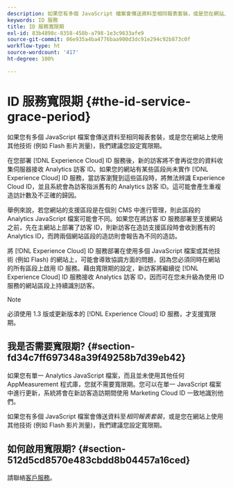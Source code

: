 ```yaml
---
description: 如果您有多個 JavaScript 檔案會傳送資料至相同報表套裝，或是您在網站上使用其他技術 (例如 Flash 影片測量)，我們建議您設定寬限期。
keywords: ID 服務
title: ID 服務寬限期
exl-id: 83b4898c-8358-458b-a798-1e3c9633afe9
source-git-commit: 06e935a4ba4776baa900d3dc91e294c92b873c0f
workflow-type: ht
source-wordcount: '417'
ht-degree: 100%

---
```


# ID 服務寬限期 {#the-id-service-grace-period}

如果您有多個 JavaScript 檔案會傳送資料至相同報表套裝，或是您在網站上使用其他技術 (例如 Flash 影片測量)，我們建議您設定寬限期。

在您部署 [!DNL Experience Cloud] ID 服務後，新的訪客將不會再從您的資料收集伺服器接收 Analytics 訪客 ID。如果您的網站有某些區段尚未實作 [!DNL Experience Cloud] ID 服務，當訪客瀏覽到這些區段時，將無法辨識 Experience Cloud ID，並且系統會為訪客指派舊有的 Analytics 訪客 ID。這可能會產生重複造訪計數及不正確的歸因。

舉例來說，若您網站的支援區段是在個別 CMS 中進行管理，則此區段的 Analytics JavaScript 檔案可能會不同。如果您在將訪客 ID 服務部署至支援網站之前，先在主網站上部署了訪客 ID，則新訪客在造訪支援區段時會收到舊有的 Analytics ID，而跨兩個網站區段的造訪則會報告為不同的造訪。

將 [!DNL Experience Cloud] ID 服務部署在使用多個 JavaScript 檔案或其他技術 (例如 Flash) 的網站上，可能會導致協調方面的問題，因為您必須同時在網站的所有區段上啟用 ID 服務。藉由寬限期的設定，新訪客將繼續從 [!DNL Experience Cloud] ID 服務接收 Analytics 訪客 ID，因而可在您未升級為使用 ID 服務的網站區段上持續識別訪客。

>[!NOTE]
>
>必須使用 1.3 版或更新版本的 [!DNL Experience Cloud] ID 服務，才支援寬限期。

## 我是否需要寬限期? {#section-fd34c7ff697348a39f49258b7d39eb42}

如果您有單一 Analytics JavaScript 檔案，而且並未使用其他任何 AppMeasurement 程式庫，您就不需要寬限期。您可以在單一 JavaScript 檔案中進行更新，系統將會在新訪客造訪期間使用 Marketing Cloud ID 一致地識別他們。

如果您有多個 JavaScript 檔案會傳送資料至&#x200B;*相同報表套裝*，或是您在網站上使用其他技術 (例如 Flash 影片測量)，我們建議您設定寬限期。

## 如何啟用寬限期?   {#section-512d5cd8570e483cbdd8b04457a16ced}

請聯絡[客戶服務](https://helpx.adobe.com/tw/marketing-cloud/contact-support.html)。
